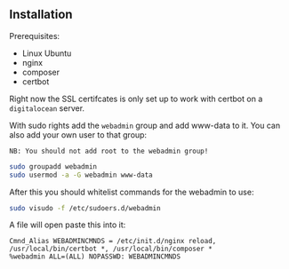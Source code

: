## Installation

Prerequisites:
- Linux Ubuntu
- nginx
- composer
- certbot

Right now the SSL certifcates is only set up to work with certbot on a `digitalocean` server.

With sudo rights add the `webadmin` group and add www-data to it. You can also add your own user to that group:

`NB: You should not add root to the webadmin group!`

```sh
sudo groupadd webadmin
sudo usermod -a -G webadmin www-data
```

After this you should whitelist commands for the webadmin to use:

```sh
sudo visudo -f /etc/sudoers.d/webadmin
```

A file will open paste this into it:

```
Cmnd_Alias WEBADMINCMNDS = /etc/init.d/nginx reload, /usr/local/bin/certbot *, /usr/local/bin/composer *
%webadmin ALL=(ALL) NOPASSWD: WEBADMINCMNDS
```
